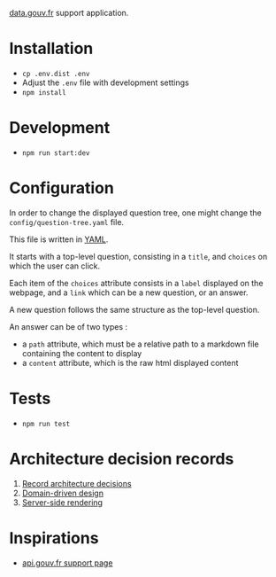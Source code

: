 [data.gouv.fr](https://data.gouv.fr) support application.

# Installation

-   `cp .env.dist .env`
-   Adjust the `.env` file with development settings
-   `npm install`

# Development

-   `npm run start:dev`

# Configuration

In order to change the displayed question tree, one might change the `config/question-tree.yaml` file.

This file is written in [YAML](https://fr.wikipedia.org/wiki/YAML#:~:text=YAML%2C%20acronyme%20de%20Yet%20Another,de%20donn%C3%A9es%20par%20s%C3%A9rialisation%20Unicode.).

It starts with a top-level question, consisting in a `title`, and `choices` on which the user can click.

Each item of the `choices` attribute consists in a `label` displayed on the webpage, and a `link` which can be a new question, or an answer.

A new question follows the same structure as the top-level question.

An answer can be of two types :

-   a `path` attribute, which must be a relative path to a markdown file containing the content to display
-   a `content` attribute, which is the raw html displayed content

# Tests

-   `npm run test`

# Architecture decision records

1.  [Record architecture decisions](./doc/adr/0001-record-architecture-decisions.md)
2.  [Domain-driven design](./doc/adr/0002-domain-driven-design.md)
3.  [Server-side rendering](./doc/adr/0003-server-side-rendering.md)

# Inspirations

-   [api.gouv.fr support page](https://api.gouv.fr/parcours-client)
